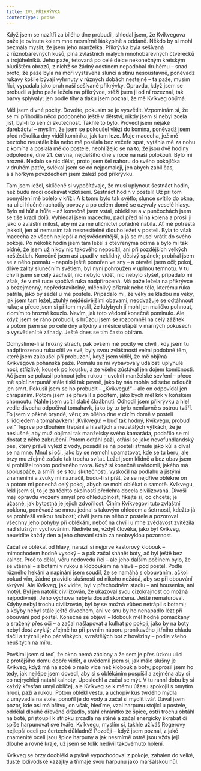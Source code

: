 ```yaml
---
title: IV\.PŘIKRÝVKA
contentType: prose
---
```


  

Když jsem se nazítří za bílého dne probudil, shledal jsem, že Kvíkvegova paže je ovinuta kolem mne nesmírně láskyplně a oddaně. Někdo by si mohl bezmála myslit, že jsem jeho manželka. Přikrývka byla sešívaná z různobarevných kusů, plná zvláštních malých mnohobarevných čtverečků a trojúhelníků. Jeho paže, tetovaná po celé délce nekonečným krétským bludištěm obrazů, z nichž se žádný odstínem nepodobal druhému – snad proto, že paže byla na moři vystavena slunci a stínu nesoustavně, poněvadž rukávy košile bývají vyhrnuty v různých dobách nestejně – ta paže, musím říci, vypadala jako pruh naší sešívané přikrývky. Opravdu, když jsem se probudil a jeho paže ležela na přikrývce, stěží jsem ji od ní rozeznal, tak barvy splývaly; jen podle tíhy a tlaku jsem poznal, že mě Kvíkveg objímá.

Měl jsem divné pocity. Dovolte, pokusím se je vysvětlit. Vzpomínám si, že se mi přihodilo něco podobného ještě v dětství; nikdy jsem si nebyl zcela jist, byl-li to sen či skutečnost. Takhle to bylo. Provedl jsem nějaké darebáctví – myslím, že jsem se pokoušel vlézt do komína, poněvadž jsem před několika dny viděl kominíka, jak tam leze. Moje macecha, jež mě beztoho neustále bila nebo mě posílala bez večeře spat, vytáhla mě za nohu z komína a poslala mě do postele, neohlížejíc se na to, že jsou dvě hodiny odpoledne, dne 21. června, nejdelšího dne v roce na naší polokouli. Bylo mi hrozně. Nedalo se nic dělat, proto jsem šel nahoru do svého pokojíčka v druhém patře, svlékal jsem se co nejpomaleji, jen abych zabil čas, a s hořkým povzdechem jsem zalezl pod přikrývku.

Tam jsem ležel, sklíčeně si vypočítávaje, že musí uplynout šestnáct hodin, než budu moci očekávat vzkříšení. Šestnáct hodin v posteli! Už při tom pomyšlení mě bolelo v kříži. A k tomu bylo tak světlo; slunce svítilo do okna, na ulici hlučně rachotily povozy a po celém domě se ozývaly veselé hlasy. Bylo mi hůř a hůře – až konečně jsem vstal, oblékl se a v punčochách jsem se tiše kradl dolů. Vyhledal jsem macechu, padl před ní na kolena a prosil ji jako o zvláštní milost, aby mi za mé uličnictví pořádně nabila. Ať mě potrestá jakkoli, jen ať nemusím tak nesnesitelně dlouho ležet v posteli. Byla to však macecha ze všech nejlepší a nejsvědomitější, a já se musel vrátit do svého pokoje. Po několik hodin jsem tam ležel s otevřenýma očima a bylo mi tak bídně, že jsem už nikdy nic takového nepocítil, ani při pozdějších velkých neštěstích. Konečně jsem asi upadl v neklidný, děsivý spánek; probíral jsem se z něho pomalu – napolo ještě ponořen ve sny – a otevřel jsem oči; pokoj, dříve zalitý slunečním světlem, byl nyní pohroužen v úplnou temnotu. V tu chvíli jsem se celý zachvěl, nic nebylo vidět, nic nebylo slyšet, připadalo mi však, že v mé ruce spočívá ruka nadpřirozená. Má paže ležela na přikrývce a bezejmenný, nepředstavitelný, mlčenlivý přízrak nebo tělo, kterému ruka patřila, jako by seděl u mé postele. Připadalo mi, že věky se kladou na věky, jak jsem tam ležel, ztuhlý nejděsivějšími obavami, neodvažuje se odtáhnout ruku; a přece jsem si přitom myslil, že kdybych jí mohl jen maličko pohnout, zlomím to hrozné kouzlo. Nevím, jak toto vědomí konečně pominulo. Ale když jsem se ráno probudil, s hrůzou jsem se rozpomněl na celý zážitek a potom jsem se po celé dny a týdny a měsíce utápěl v marných pokusech o vysvětlení té záhady. Ještě dnes se tím často obírám.

Odmyslíme-li si hrozný strach, pak ovšem mé pocity ve chvíli, kdy jsem tu nadpřirozenou ruku cítil ve své, byly svou zvláštností velmi podobné těm, které jsem zakoušel při probuzení, když jsem viděl, že mě objímá Kvíkvegova pohanská paže. Pomalu se mi vybavovaly události uplynulé noci, střízlivě, kousek po kousku, a ze všeho zůstával jen dojem komičnosti. Ač jsem se pokusil pohnout jeho rukou – uvolnit manželské sevření – přece mě spící harpunář stále tiskl tak pevně, jako by nás mohla od sebe odloučit jen smrt. Pokusil jsem se ho probudit – „Kvíkvegu!“ – ale on odpovídal jen chrápáním. Potom jsem se převalil s pocitem, jako bych měl krk v koňském chomoutu. Náhle jsem ucítil slabé škrábnutí. Odhodil jsem přikrývku a hle! vedle divocha odpočíval tomahavk, jako by to bylo nemluvně s ostrou tváří. To jsem v pěkné bryndě, věru; za bílého dne v cizím domě v posteli s lidojedem a tomahavkem! „Kvíkvegu! – buď tak hodný, Kvíkvegu, probuď se!“ Teprve po dlouhém třepání a hlasitých a neustálých výtkách, že je neslušné, aby muž objímal tak manželsky svého kamaráda, podařilo se mi dostat z něho zabručení. Potom odtáhl paži, otřásl se jako novofundlandský pes, který právě vylezl z vody, posadil se na posteli strnule jako kůl a díval se na mne. Mnul si oči, jako by se nemohl upamatovat, kde se tu beru, ale brzy mu zřejmě začalo tak trochu svítat. Ležel jsem klidně a bez obav jsem si prohlížel tohoto podivného tvora. Když si konečně uvědomil, jakého má spoluspáče, a smířil se s tou skutečností, vyskočil na podlahu a jistými znameními a zvuky mi naznačil, budu-li si přát, že se nejdříve oblékne on a potom mi ponechá celý pokoj, abych se mohl oblékat o samotě. Kvíkvegu, řekl jsem si, to je za těchto okolností předehra docela civilizovaná. Divoši mají opravdu vrozený smysl pro ohleduplnost, říkejte si, co chcete; je úžasné, jak bytostná je jejich zdvořilost. Činím Kvíkvegovi tuto zvláštní poklonu, poněvadž se mnou jednal s takovým ohledem a šetrností, kdežto já se prohřešil velkou hrubostí; civěl jsem na něho z postele a pozoroval všechny jeho pohyby při oblékání, neboť na chvíli u mne zvědavost zvítězila nad slušným vychováním. Nedivte se, vždyť člověka, jako byl Kvíkveg, neuvidíte každý den a jeho chování stálo za neobvyklou pozornost.

Začal se oblékat od hlavy, narazil si nejprve kastorový klobouk – mimochodem hodně vysoký – a pak začal shánět boty, ač byl ještě bez kalhot. Proč to dělal, věru nedovedu říci – ale jeho dalším počinem bylo, že se vtěsnal – s botami v rukou a kloboukem na hlavě – pod postel. Podle různého hekání a napínání jsem soudil, že se namáhá s obouváním, ačkoli pokud vím, žádné pravidlo slušnosti od nikoho nežádá, aby se při obouvání skrýval. Ale Kvíkveg, jak vidíte, byl v přechodném stadiu – ani housenka, ani motýl. Byl jen natolik civilizován, že ukazoval svou cizokrajnost co možná nejpodivněji. Jeho výchova nebyla dosud skončena. Ještě nematuroval. Kdyby nebyl trochu civilizován, byl by se možná vůbec netrápil s botami; a kdyby nebyl stále ještě divochem, ani ve snu by ho nenapadlo lézt při obouvání pod postel. Konečně se objevil – klobouk měl hodně pomačkaný a sražený přes oči – a začal našlapovat a kulhat po pokoji, jako by na boty nebyl dost zvyklý; zřejmě ho při prvním náporu pronikavého jitřního chladu tlačil a trýznil jeho pár vlhkých, svraštělých bot z hověziny – podle všeho neušitých na míru.

Povšiml jsem si teď, že okno nemá záclony a že sem je přes úzkou ulici z protějšího domu dobře vidět, a uvědomil jsem si, jak málo slušný je Kvíkveg, když má na sobě o málo více než klobouk a boty; poprosil jsem ho tedy, jak nejlépe jsem dovedl, aby si s oblékáním pospíšil a zejména aby si co nejrychleji natáhl kalhoty. Uposlechl a začal se mýt. V tu ranní dobu by si každý křesťan umyl obličej, ale Kvíkveg se k mému úžasu spokojil s omytím hrudi, paží a rukou. Potom oblékl vestu, a uchopiv kus tvrdého mýdla z umyvadla na stole, ponořil je do vody a začal si mydlit tvář. Dával jsem pozor, kde asi má břitvu, on však, hleďme, vzal harpunu stojící u postele, oddělal dlouhé dřevěné držadlo, stáhl chránítko ze špice, ostří trochu obtáhl na botě, přistoupil k střípku zrcadla na stěně a začal energicky škrabat či spíše harpunovat své tváře. Kvíkvegu, myslím si, takhle užíváš Rogerovy nejlepší oceli po čertech důkladně! Později – když jsem poznal, z jaké znamenité oceli jsou špice harpuny a jak nesmírně ostré jsou vždy její dlouhé a rovné kraje, už jsem se tolik nedivil takovémuto holení.

Kvíkveg se brzy dooblékl a pyšně vypochodoval z pokoje, zahalen do velké, tlusté lodivodské kazajky a třímaje svou harpunu jako maršálskou hůl.
